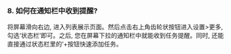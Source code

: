 ### 8. 如何在通知栏中收到提醒?
将屏幕滑向右边, 进入列表展示页面。然后点击右上角齿轮状按钮进入设置>更多, 勾选‘状态栏’即可。之后, 您在屏幕下拉的通知栏中就能收到任务提醒。同时, 还能直接通过状态栏里的‘+按钮快速添加任务。
